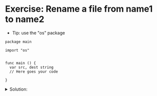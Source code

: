 # Exercise: Rename a file from name1 to name2

- Tip: use the "os" package

```golang
package main

import "os"


func main () {
  var src, dest string
  // Here goes your code

}
```

<details>
<summary> Solution: </summary>

```golang
package main

import "os"


func main () {
	var src, dest string
	// Here goes your code
	
  src = "name1.txt"
  dest = "name2.txt"

  os.Rename(src, dest)
}
```

</details>
